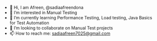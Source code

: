 - 👋 Hi, I am Afreen, @sadiaafreendona
- 👀 I’m interested in Manual Testing
- 🌱 I’m currently learning Performance Testing, Load testing, Java Basics for Test Automation
- 💞️ I’m looking to collaborate on Manual Test projects
- 📫 How to reach me: sadiaafreen7025@gmail.com
